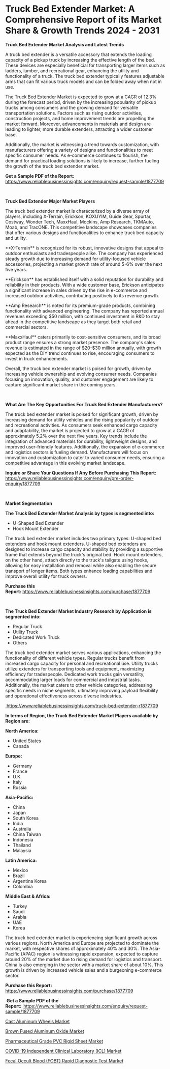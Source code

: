 <p><h1>Truck Bed Extender Market: A Comprehensive Report of its Market Share & Growth Trends 2024 - 2031</h1></p><p><strong>Truck Bed Extender Market Analysis and Latest Trends</strong></p>
<p><p>A truck bed extender is a versatile accessory that extends the loading capacity of a pickup truck by increasing the effective length of the bed. These devices are especially beneficial for transporting larger items such as ladders, lumber, and recreational gear, enhancing the utility and functionality of a truck. The truck bed extender typically features adjustable arms that can fit various truck models and can be folded away when not in use.</p><p>The Truck Bed Extender Market is expected to grow at a CAGR of 12.3% during the forecast period, driven by the increasing popularity of pickup trucks among consumers and the growing demand for versatile transportation solutions. Factors such as rising outdoor activities, construction projects, and home improvement trends are propelling the market forward. Moreover, advancements in materials and design are leading to lighter, more durable extenders, attracting a wider customer base. </p><p>Additionally, the market is witnessing a trend towards customization, with manufacturers offering a variety of designs and functionalities to meet specific consumer needs. As e-commerce continues to flourish, the demand for practical loading solutions is likely to increase, further fueling the growth of the truck bed extender market.</p></p>
<p><strong>Get a Sample PDF of the Report:&nbsp;</strong> <a href="https://www.reliablebusinessinsights.com/enquiry/request-sample/1877709?utm_campaign=102&utm_medium=2&utm_source=Github&utm_content=ia&utm_term=03112024&utm_id=truck-bed-extender">https://www.reliablebusinessinsights.com/enquiry/request-sample/1877709</a></p>
<p>&nbsp;</p>
<p><strong>Truck Bed Extender Major Market Players</strong></p>
<p><p>The truck bed extender market is characterized by a diverse array of players, including X-Terrain, Erickson, KOXUYIM, Guide Gear, Spurtar, Costway, Wonder Tech, MaxxHaul, Mockins, Amp Research, TKMAuto, Moab, and TracONE. This competitive landscape showcases companies that offer various designs and functionalities to enhance truck bed capacity and utility.</p><p>**X-Terrain** is recognized for its robust, innovative designs that appeal to outdoor enthusiasts and tradespeople alike. The company has experienced steady growth due to increasing demand for utility-focused vehicle accessories, projecting a market growth rate of around 5-6% over the next five years.</p><p>**Erickson** has established itself with a solid reputation for durability and reliability in their products. With a wide customer base, Erickson anticipates a significant increase in sales driven by the rise in e-commerce and increased outdoor activities, contributing positively to its revenue growth.</p><p>**Amp Research** is noted for its premium-grade products, combining functionality with advanced engineering. The company has reported annual revenues exceeding $50 million, with continued investment in R&D to stay ahead in the competitive landscape as they target both retail and commercial sectors.</p><p>**MaxxHaul** caters primarily to cost-sensitive consumers, and its broad product range ensures a strong market presence. The company's sales revenue is estimated in the range of $20-$30 million annually, with growth expected as the DIY trend continues to rise, encouraging consumers to invest in truck enhancements.</p><p>Overall, the truck bed extender market is poised for growth, driven by increasing vehicle ownership and evolving consumer needs. Companies focusing on innovation, quality, and customer engagement are likely to capture significant market share in the coming years.</p></p>
<p>&nbsp;</p>
<p><strong>What Are The Key Opportunities For Truck Bed Extender Manufacturers?</strong></p>
<p><p>The truck bed extender market is poised for significant growth, driven by increasing demand for utility vehicles and the rising popularity of outdoor and recreational activities. As consumers seek enhanced cargo capacity and adaptability, the market is projected to grow at a CAGR of approximately 5.2% over the next five years. Key trends include the integration of advanced materials for durability, lightweight designs, and improved user-friendly features. Additionally, the expansion of e-commerce and logistics sectors is fueling demand. Manufacturers will focus on innovation and customization to cater to varied consumer needs, ensuring a competitive advantage in this evolving market landscape.</p></p>
<p><strong>Inquire or Share Your Questions If Any Before Purchasing This Report:</strong> <a href="https://www.reliablebusinessinsights.com/enquiry/pre-order-enquiry/1877709?utm_campaign=102&utm_medium=2&utm_source=Github&utm_content=ia&utm_term=03112024&utm_id=truck-bed-extender">https://www.reliablebusinessinsights.com/enquiry/pre-order-enquiry/1877709</a></p>
<p>&nbsp;</p>
<p><strong>Market Segmentation</strong></p>
<p><strong>The Truck Bed Extender Market Analysis by types is segmented into:</strong></p>
<p><ul><li>U-Shaped Bed Extender</li><li>Hook Mount Extender</li></ul></p>
<p><p>The truck bed extender market includes two primary types: U-shaped bed extenders and hook mount extenders. U-shaped bed extenders are designed to increase cargo capacity and stability by providing a supportive frame that extends beyond the truck's original bed. Hook mount extenders, on the other hand, attach directly to the truck's tailgate using hooks, allowing for easy installation and removal while also enabling the secure transport of longer items. Both types enhance loading capabilities and improve overall utility for truck owners.</p></p>
<p><strong>Purchase this Report:&nbsp;</strong><a href="https://www.reliablebusinessinsights.com/purchase/1877709?utm_campaign=102&utm_medium=2&utm_source=Github&utm_content=ia&utm_term=03112024&utm_id=truck-bed-extender">https://www.reliablebusinessinsights.com/purchase/1877709</a></p>
<p>&nbsp;</p>
<p><strong>The Truck Bed Extender Market Industry Research by Application is segmented into:</strong></p>
<p><ul><li>Regular Truck</li><li>Utility Truck</li><li>Dedicated Work Truck</li><li>Others</li></ul></p>
<p><p>The truck bed extender market serves various applications, enhancing the functionality of different vehicle types. Regular trucks benefit from increased cargo capacity for personal and recreational use. Utility trucks utilize extenders for transporting tools and equipment, maximizing efficiency for tradespeople. Dedicated work trucks gain versatility, accommodating larger loads for commercial and industrial tasks. Additionally, the market caters to other vehicle categories, addressing specific needs in niche segments, ultimately improving payload flexibility and operational effectiveness across diverse industries.</p></p>
<p><a href="https://www.reliablebusinessinsights.com/truck-bed-extender-r1877709?utm_campaign=102&utm_medium=2&utm_source=Github&utm_content=ia&utm_term=03112024&utm_id=truck-bed-extender">&nbsp;https://www.reliablebusinessinsights.com/truck-bed-extender-r1877709</a></p>
<p><strong>In terms of Region, the Truck Bed Extender Market Players available by Region are:</strong></p>
<p>
    <p> <strong> North America: </strong>
        <ul>
            <li>United States</li>
            <li>Canada</li>
        </ul>
        </p> 
    <p> <strong> Europe: </strong>
        <ul>
            <li>Germany</li>
            <li>France</li>
            <li>U.K.</li>
            <li>Italy</li>
            <li>Russia</li>
        </ul>
        </p> 
    <p> <strong> Asia-Pacific: </strong>
        <ul>
            <li>China</li>
            <li>Japan</li>
            <li>South Korea</li>
            <li>India</li>
            <li>Australia</li>
            <li>China Taiwan</li>
            <li>Indonesia</li>
            <li>Thailand</li>
            <li>Malaysia</li>
        </ul>
        </p> 
    <p> <strong> Latin America: </strong>
        <ul>
            <li>Mexico</li>
            <li>Brazil</li>
            <li>Argentina Korea</li>
            <li>Colombia</li>
        </ul>
        </p> 
    <p> <strong> Middle East & Africa: </strong>
        <ul>
            <li>Turkey</li>
            <li>Saudi</li>
            <li>Arabia</li>
            <li>UAE</li>
            <li>Korea</li>
        </ul>
    </p>
    </p>
<p><p>The truck bed extender market is experiencing significant growth across various regions. North America and Europe are projected to dominate the market, with respective shares of approximately 40% and 30%. The Asia-Pacific (APAC) region is witnessing rapid expansion, expected to capture around 20% of the market due to rising demand for logistics and transport. China is also emerging in the sector with a market share of about 10%. This growth is driven by increased vehicle sales and a burgeoning e-commerce sector.</p></p>
<p><strong>Purchase this Report: </strong><a href="https://www.reliablebusinessinsights.com/purchase/1877709?utm_campaign=102&utm_medium=2&utm_source=Github&utm_content=ia&utm_term=03112024&utm_id=truck-bed-extender">https://www.reliablebusinessinsights.com/purchase/1877709</a></p>
<p>&nbsp;<strong>Get a Sample PDF of the Report:&nbsp;&nbsp;</strong><a href="https://www.reliablebusinessinsights.com/enquiry/request-sample/1877709?utm_campaign=102&utm_medium=2&utm_source=Github&utm_content=ia&utm_term=03112024&utm_id=truck-bed-extender">https://www.reliablebusinessinsights.com/enquiry/request-sample/1877709</a></p>
<p><strong></strong></p>
<p><p><a href="https://github.com/laurettae0ac/Market-Research-Report-List-1/blob/main/cast-aluminum-wheels-market.md?utm_campaign=102&utm_medium=2&utm_source=Github&utm_content=ia&utm_term=03112024&utm_id=truck-bed-extender">Cast Aluminum Wheels Market</a></p><p><a href="https://medium.com/@hifu4kromm/market-pulse-brown-fused-aluminum-oxide-market-the-brown-fused-aluminum-oxide-market-is-a-vital-bfff3cbbebb9?utm_campaign=102&utm_medium=2&utm_source=Github&utm_content=ia&utm_term=03112024&utm_id=truck-bed-extender">Brown Fused Aluminum Oxide Market</a></p><p><a href="https://www.linkedin.com/pulse/market-dynamics-future-trends-global-pharmaceutical-grade-pvc-sto4e?utm_campaign=102&utm_medium=2&utm_source=Github&utm_content=ia&utm_term=03112024&utm_id=truck-bed-extender">Pharmaceutical Grade PVC Rigid Sheet Market</a></p><p><a href="https://issuu.com/reportprime-2/docs/covid-19-independent-clinical-labor_a31d20781ba6d8?utm_campaign=102&utm_medium=2&utm_source=Github&utm_content=ia&utm_term=03112024&utm_id=truck-bed-extender">COVID-19 Independent Clinical Laboratory (ICL) Market</a></p><p><a href="https://issuu.com/reportprime-2/docs/fecal-occult-blood-fobt-rapid-diagn_fe8bfb5a63e276?utm_campaign=102&utm_medium=2&utm_source=Github&utm_content=ia&utm_term=03112024&utm_id=truck-bed-extender">Fecal Occult Blood (FOBT) Rapid Diagnostic Test Market</a></p></p>
